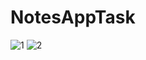 # NotesAppTask
![1](https://github.com/user-attachments/assets/3f8a8074-f8dc-4335-9287-6011ad03c5e9)
![2](https://github.com/user-attachments/assets/f6cd6736-b0e1-4928-af7a-849d7c4de5d5)
